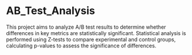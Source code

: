 # AB_Test_Analysis
This project aims to analyze A/B test results to determine whether differences in key metrics are statistically significant. Statistical analysis is performed using Z-tests to compare experimental and control groups, calculating p-values to assess the significance of differences.
